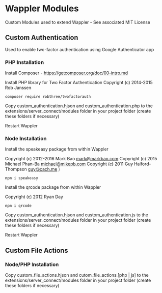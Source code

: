 # Wappler Modules
Custom Modules used to extend Wappler - See associated MIT License

## Custom Authentication
Used to enable two-factor authentication using Google Authenticator app

### PHP Installation
Install Composer - https://getcomposer.org/doc/00-intro.md

Install PHP library for Two Factor Authentication
Copyright (c) 2014-2015 Rob Janssen

    composer require robthree/twofactorauth

Copy custom_authentication.hjson and custom_authentication.php to the extensions/server_connect/modules folder in your project folder (create these folders if necessary)

Restart Wappler

### Node Installation

Install the speakeasy package from within Wappler

Copyright (c) 2012-2016 Mark Bao <mark@markbao.com> Copyright (c) 2015 Michael Phan-Ba <michael@mikepb.com> Copyright (c) 2011 Guy Halford-Thompson <guy@cach.me> )
    
    npm i speakeasy

Install the qrcode package from within Wappler

Copyright (c) 2012 Ryan Day

    npm i qrcode

Copy custom_authentication.hjson and custom_authentication.js to the extensions/server_connect/modules folder in your project folder (create these folders if necessary)

Restart Wappler

## Custom File Actions

### Node/PHP Installation
Copy custom_file_actions.hjson and cutom_file_actions.[php | js] to the extensions/server_connect/modules folder in your project folder (create these folders if necessary)
